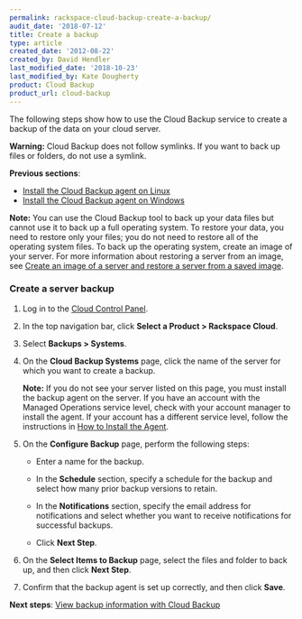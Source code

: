```yaml
---
permalink: rackspace-cloud-backup-create-a-backup/
audit_date: '2018-07-12'
title: Create a backup
type: article
created_date: '2012-08-22'
created_by: David Hendler
last_modified_date: '2018-10-23'
last_modified_by: Kate Dougherty
product: Cloud Backup
product_url: cloud-backup
---
```


The following steps show how to use the Cloud Backup service to create a
backup of the data on your cloud server.

**Warning:** Cloud Backup does not follow symlinks. If you want to back up files or folders, do not use a symlink.

**Previous sections**:

-   [Install the Cloud Backup agent on Linux](/how-to/rackspace-cloud-backup-install-the-agent-on-linux)
-   [Install the Cloud Backup agent on Windows](/how-to/rackspace-cloud-backup-install-the-agent-on-windows)

**Note:** You can use the Cloud Backup tool to back up your data files
but cannot use it to back up a full operating system. To restore your data, you
need to restore only your files; you do not need to restore all of the
operating system files. To back up the operating system, create an image
of your server. For more information about restoring a server from an
image, see [Create an image of a server and restore a server from a saved image](/how-to/create-an-image-of-a-server-and-restore-a-server-from-a-saved-image).

### Create a server backup

1.  Log in to the [Cloud Control Panel](https://login.rackspace.com/).

2.  In the top navigation bar, click **Select a Product > Rackspace Cloud**.

3.  Select **Backups > Systems**.

4.  On the **Cloud Backup Systems** page, click the name of the server for
    which you want to create a backup.

    **Note:** If you do not see your server listed on this page, you
    must install the backup agent on the server. If you have an account
    with the Managed Operations service level, check with your account
    manager to install the agent. If your account has a different
    service level, follow the instructions in [How to Install the
    Agent](/how-to/rackspace-cloud-backup-install-the-agent-on-linux).

5.  On the **Configure Backup** page, perform the following steps:

    -   Enter a name for the backup.

    -   In the **Schedule** section, specify a schedule for the backup
        and select how many prior backup versions to retain.

    -   In the **Notifications** section, specify the email address for
        notifications and select whether you want to receive
        notifications for successful backups.

    -   Click **Next Step**.

6.  On the **Select Items to Backup** page, select the files and folder to
    back up, and then click **Next Step**.

7.  Confirm that the backup agent is set up correctly, and then click
    **Save**.


**Next steps**: [View backup information with Cloud Backup](/how-to/rackspace-cloud-backup-view-backup-information)
